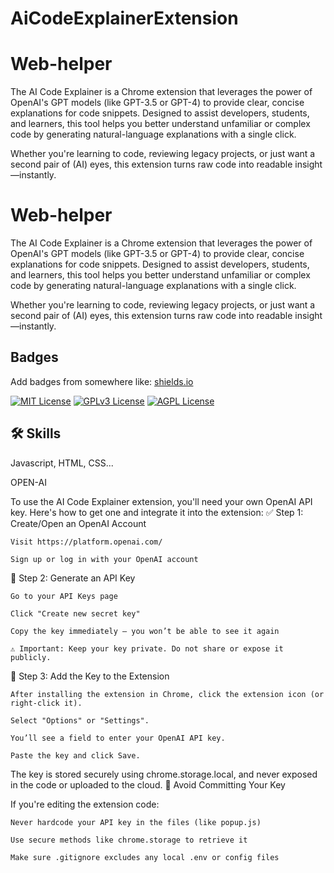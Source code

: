 ﻿# AiCodeExplainerExtension

# Web-helper

The AI Code Explainer is a Chrome extension that leverages the power of OpenAI's GPT models (like GPT-3.5 or GPT-4) to provide clear, concise explanations for code snippets. Designed to assist developers, students, and learners, this tool helps you better understand unfamiliar or complex code by generating natural-language explanations with a single click.

Whether you're learning to code, reviewing legacy projects, or just want a second pair of (AI) eyes, this extension turns raw code into readable insight—instantly.

#
# Web-helper

The AI Code Explainer is a Chrome extension that leverages the power of OpenAI's GPT models (like GPT-3.5 or GPT-4) to provide clear, concise explanations for code snippets. Designed to assist developers, students, and learners, this tool helps you better understand unfamiliar or complex code by generating natural-language explanations with a single click.

Whether you're learning to code, reviewing legacy projects, or just want a second pair of (AI) eyes, this extension turns raw code into readable insight—instantly.


## Badges

Add badges from somewhere like: [shields.io](https://shields.io/)

[![MIT License](https://img.shields.io/badge/License-MIT-green.svg)](https://choosealicense.com/licenses/mit/)
[![GPLv3 License](https://img.shields.io/badge/License-GPL%20v3-yellow.svg)](https://opensource.org/licenses/)
[![AGPL License](https://img.shields.io/badge/license-AGPL-blue.svg)](http://www.gnu.org/licenses/agpl-3.0)


## 🛠 Skills
Javascript, HTML, CSS...

OPEN-AI



To use the AI Code Explainer extension, you'll need your own OpenAI API key. Here's how to get one and integrate it into the extension:
✅ Step 1: Create/Open an OpenAI Account

    Visit https://platform.openai.com/

    Sign up or log in with your OpenAI account

🔐 Step 2: Generate an API Key

    Go to your API Keys page

    Click "Create new secret key"

    Copy the key immediately — you won’t be able to see it again

    ⚠️ Important: Keep your key private. Do not share or expose it publicly.

🧩 Step 3: Add the Key to the Extension

    After installing the extension in Chrome, click the extension icon (or right-click it).

    Select "Options" or "Settings".

    You’ll see a field to enter your OpenAI API key.

    Paste the key and click Save.

The key is stored securely using chrome.storage.local, and never exposed in the code or uploaded to the cloud.
🚫 Avoid Committing Your Key

If you're editing the extension code:

    Never hardcode your API key in the files (like popup.js)

    Use secure methods like chrome.storage to retrieve it

    Make sure .gitignore excludes any local .env or config files
